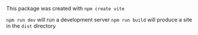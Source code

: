 This package was created with `npm create vite`

`npm run dev` will run a development server
`npm run build` will produce a site in the `dist` directory